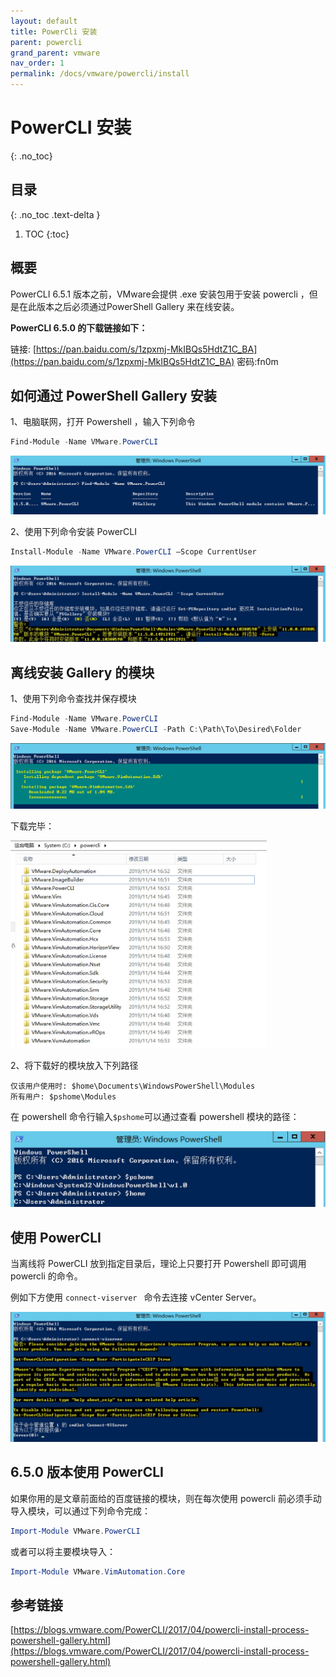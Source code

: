 ```yaml
---
layout: default
title: PowerCli 安装
parent: powercli
grand_parent: vmware
nav_order: 1
permalink: /docs/vmware/powercli/install
---
```


# PowerCLI 安装
{: .no_toc}

## 目录
{: .no_toc .text-delta }

1. TOC
{:toc}



## 概要

PowerCLI 6.5.1 版本之前，VMware会提供 .exe 安装包用于安装 powercli ，但是在此版本之后必须通过PowerShell Gallery 来在线安装。



**PowerCLI 6.5.0 的下载链接如下：**

链接: [https://pan.baidu.com/s/1zpxmj-MkIBQs5HdtZ1C_BA](https://pan.baidu.com/s/1zpxmj-MkIBQs5HdtZ1C_BA)  密码:fn0m



## 如何通过 PowerShell Gallery 安装



1、电脑联网，打开 Powershell ，输入下列命令

```powershell
Find-Module -Name VMware.PowerCLI
```

![](../../../pics/pcinstall1.jpg)

2、使用下列命令安装 PowerCLI

```powershell
Install-Module -Name VMware.PowerCLI –Scope CurrentUser
```

![](../../../pics/pcinstall22.jpg)



## 离线安装 Gallery 的模块

1、使用下列命令查找并保存模块

```powershell
Find-Module -Name VMware.PowerCLI
Save-Module -Name VMware.PowerCLI -Path C:\Path\To\Desired\Folder
```

![](../../../pics/pcinstall3.jpg)

下载完毕：

<img src="../../../pics/pcinstall6.jpg" style="zoom:40%;" />

2、将下载好的模块放入下列路径

```
仅该用户使用时: $home\Documents\WindowsPowerShell\Modules
所有用户: $pshome\Modules
```

在 powershell 命令行输入` $pshome `可以通过查看 powershell 模块的路径：

<img src="../../../pics/pcinstall4.jpg" style="zoom:50%;" />



## 使用 PowerCLI

当离线将 PowerCLI 放到指定目录后，理论上只要打开 Powershell 即可调用 powercli 的命令。

例如下方使用 `connect-viserver `  命令去连接 vCenter Server。

![](../../../pics/pcinstall5.jpg)



## 6.5.0 版本使用 PowerCLI

如果你用的是文章前面给的百度链接的模块，则在每次使用 powercli 前必须手动导入模块，可以通过下列命令完成：

```powershell
Import-Module VMware.PowerCLI
```

或者可以将主要模块导入：

```powershell
Import-Module VMware.VimAutomation.Core
```



## 参考链接

[https://blogs.vmware.com/PowerCLI/2017/04/powercli-install-process-powershell-gallery.html](https://blogs.vmware.com/PowerCLI/2017/04/powercli-install-process-powershell-gallery.html)